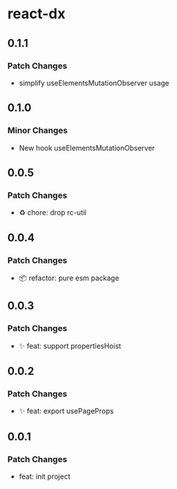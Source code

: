 # react-dx

## 0.1.1

### Patch Changes

- simplify useElementsMutationObserver usage

## 0.1.0

### Minor Changes

- New hook useElementsMutationObserver

## 0.0.5

### Patch Changes

- ♻️ chore: drop rc-util

## 0.0.4

### Patch Changes

- 📦 refactor: pure esm package

## 0.0.3

### Patch Changes

- ✨ feat: support propertiesHoist

## 0.0.2

### Patch Changes

- ✨ feat: export usePageProps

## 0.0.1

### Patch Changes

- feat: init project
